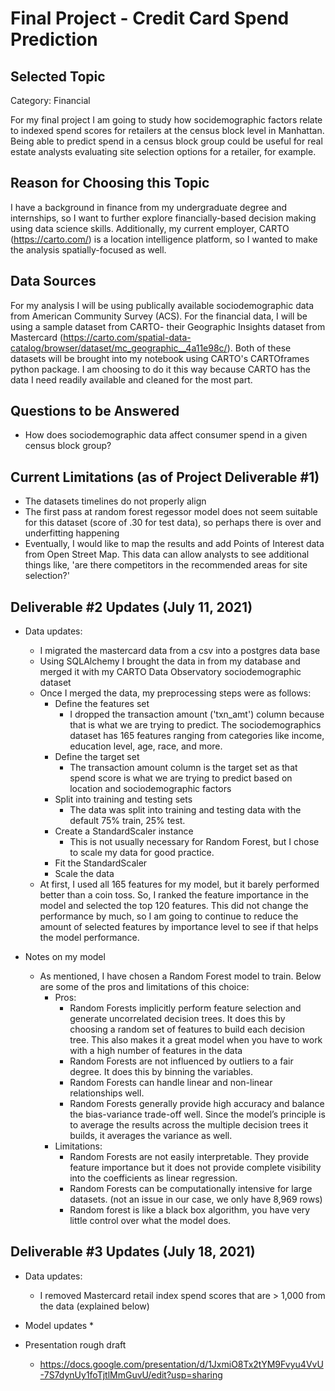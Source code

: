# Final Project - Credit Card Spend Prediction

## Selected Topic
Category: Financial

For my final project I am going to study how socidemographic factors relate to indexed spend scores for retailers at the census block level in Manhattan. Being able to predict spend in a census block group could be useful for real estate analysts evaluating site selection options for a retailer, for example.

## Reason for Choosing this Topic
I have a background in finance from my undergraduate degree and internships, so I want to further explore financially-based decision making using data science skills. Additionally, my current employer, CARTO (https://carto.com/) is a location intelligence platform, so I wanted to make the analysis spatially-focused as well.

## Data Sources
For my analysis I will be using publically available sociodemographic data from American Community Survey (ACS). For the financial data, I will be using a sample dataset from CARTO- their Geographic Insights dataset from Mastercard (https://carto.com/spatial-data-catalog/browser/dataset/mc_geographic__4a11e98c/). Both of these datasets will be brought into my notebook using CARTO's CARTOframes python package. I am choosing to do it this way because CARTO has the data I need readily available and cleaned for the most part.

## Questions to be Answered
* How does sociodemographic data affect consumer spend in a given census block group?

## Current Limitations (as of Project Deliverable #1)
* The datasets timelines do not properly align
* The first pass at random forest regessor model does not seem suitable for this dataset (score of .30 for test data), so perhaps there is over and underfitting happening
* Eventually, I would like to map the results and add Points of Interest data from Open Street Map. This data can allow analysts to see additional things like, 'are there competitors in the recommended areas for site selection?'

## Deliverable #2 Updates (July 11, 2021)
* Data updates:
  * I migrated the mastercard data from a csv into a postgres data base
  * Using SQLAlchemy I brought the data in from my database and merged it with my CARTO Data Observatory sociodemographic dataset
  * Once I merged the data, my preprocessing steps were as follows:
    * Define the features set
      * I dropped the transaction amount ('txn_amt') column because that is what we are trying to predict. The sociodemographics dataset has 165 features ranging from categories like income, education level, age, race, and more. 
    * Define the target set
      * The transaction amount column is the target set as that spend score is what we are trying to predict based on location and sociodemographic factors 
    * Split into training and testing sets
      * The data was split into training and testing data with the default 75% train, 25% test.
    * Create a StandardScaler instance
      * This is not usually necessary for Random Forest, but I chose to scale my data for good practice. 
    * Fit the StandardScaler
    * Scale the data
  * At first, I used all 165 features for my model, but it barely performed better than a coin toss. So, I ranked the feature importance in the model and selected the top 120 features. This did not change the performance by much, so I am going to continue to reduce the amount of selected features by importance level to see if that helps the model performance.

* Notes on my model
  * As mentioned, I have chosen a Random Forest model to train. Below are some of the pros and limitations of this choice:
    * Pros:
      *  Random Forests implicitly perform feature selection and generate uncorrelated decision trees. It does this by choosing a random set of features to build each decision tree. This also makes it a great model when you have to work with a high number of features in the data
      *  Random Forests are not influenced by outliers to a fair degree. It does this by binning the variables.
      *  Random Forests can handle linear and non-linear relationships well.
      *  Random Forests generally provide high accuracy and balance the bias-variance trade-off well. Since the model’s principle is to average the results across the multiple decision trees it builds, it averages the variance as well.
    * Limitations:
      * Random Forests are not easily interpretable. They provide feature importance but it does not provide complete visibility into the coefficients as linear regression.
      * Random Forests can be computationally intensive for large datasets. (not an issue in our case, we only have 8,969 rows)
      * Random forest is like a black box algorithm, you have very little control over what the model does.  

## Deliverable #3 Updates (July 18, 2021)
* Data updates:
  * I removed Mastercard retail index spend scores that are > 1,000 from the data (explained below)
  
* Model updates
  * 

* Presentation rough draft
  * https://docs.google.com/presentation/d/1JxmiO8Tx2tYM9Fvyu4VvU-7S7dynUy1foTjtlMmGuvU/edit?usp=sharing
